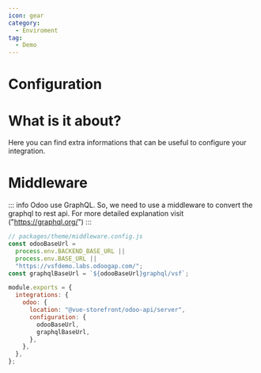 ```yaml
---
icon: gear
category:
  - Enviroment
tag:
  - Demo
---
```


# Configuration

# What is it about?

Here you can find extra informations that can be useful to configure your integration.
# Middleware

::: info
Odoo use GraphQL. So, we need to use a middleware to convert the graphql to rest api. For more detailed explanation visit ("https://graphql.org/")
:::

```js
// packages/theme/middleware.config.js
const odooBaseUrl =
  process.env.BACKEND_BASE_URL ||
  process.env.BASE_URL ||
  "https://vsfdemo.labs.odoogap.com/";
const graphqlBaseUrl = `${odooBaseUrl}graphql/vsf`;

module.exports = {
  integrations: {
    odoo: {
      location: "@vue-storefront/odoo-api/server",
      configuration: {
        odooBaseUrl,
        graphqlBaseUrl,
      },
    },
  },
};
```